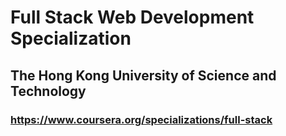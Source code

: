# Full Stack Web Development Specialization
## The Hong Kong University of Science and Technology
### https://www.coursera.org/specializations/full-stack